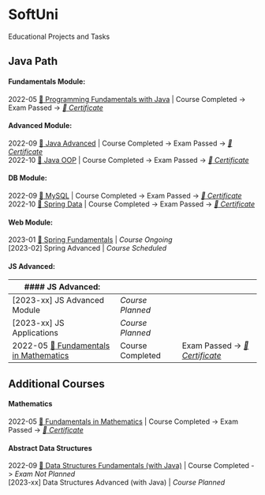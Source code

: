 # SoftUni  
Educational Projects and Tasks

## Java Path
#### Fundamentals Module:
2022-05 [:file_folder: Programming Fundamentals with Java](https://github.com/thrako/java_fundamentals) | Course Completed -> Exam Passed -> *[:page_facing_up: Certificate](https://softuni.bg/certificates/details/138532/d1da1fa5)*  


#### Advanced Module:
2022-09 [:file_folder: Java Advanced](https://github.com/thrako/java_advanced) | Course Completed -> Exam Passed -> *[:page_facing_up: Certificate](https://softuni.bg/certificates/details/145720/a3d71ee7)*  
2022-10 [:file_folder: Java OOP](https://github.com/thrako/java_oop) | Course Completed -> Exam Passed -> *[:page_facing_up: Certificate]()*

#### DB Module:
2022-09 [:file_folder: MySQL](https://github.com/thrako/MySQL) | Course Completed -> Exam Passed -> *[:page_facing_up: Certificate]()*  
2022-10 [:file_folder: Spring Data](https://github.com/thrako/spring_data) | Course Completed -> Exam Passed -> *[:page_facing_up: Certificate]()*  

#### Web Module:
2023-01 [:file_folder: Spring Fundamentals](https://github.com/thrako/spring_fundamentals) | *Course Ongoing*  
[2023-02] Spring Advanced | *Course Scheduled*  

#### JS Advanced:

|#### JS Advanced:                                                                                                             |  |       |
|-------------------------------------------------------------------------------------------------------------|---------|-----------|
| [2023-xx] JS Advanced Module                                                                                | *Course Planned* | |
| [2023-xx] JS Applications                                                                                   | *Course Planned* | |
| 2022-05 [:file_folder:  Fundamentals in Mathematics](https://github.com/thrako/fundamentals_in_mathematics) | Course Completed | Exam Passed ->  *[:page_facing_up: Certificate](https://softuni.bg/certificates/details/135837/047fb805)* |

## Additional Courses

#### Mathematics
2022-05 [:file_folder:  Fundamentals in Mathematics](https://github.com/thrako/fundamentals_in_mathematics) | Course Completed -> Exam Passed ->  *[:page_facing_up: Certificate](https://softuni.bg/certificates/details/135837/047fb805)*  

#### Abstract Data Structures
2022-09 [:file_folder: Data Structures Fundamentals (with Java)](https://github.com/thrako/data_structures_fundamentals) | Course Completed -> *Exam Not Planned*   
[2023-xx] Data Structures Advanced (with Java) | *Course Planned*